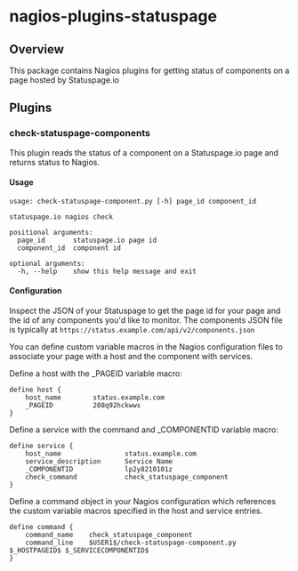 # nagios-plugins-statuspage

## Overview

This package contains Nagios plugins for getting status of components on a page hosted by Statuspage.io

## Plugins

### check-statuspage-components

This plugin reads the status of a component on a Statuspage.io page and returns status to Nagios.

#### Usage

```shell
usage: check-statuspage-component.py [-h] page_id component_id

statuspage.io nagios check

positional arguments:
  page_id       statuspage.io page id
  component_id  component id

optional arguments:
  -h, --help    show this help message and exit
```

#### Configuration

Inspect the JSON of your Statuspage to get the page id for your page and the id of any components you'd like to monitor.
The components JSON file is typically at `https://status.example.com/api/v2/components.json`

You can define custom variable macros in the Nagios configuration files to associate your page with a host and the component with services.

Define a host with the _PAGEID variable macro:
```
define host {
    host_name        status.example.com
    _PAGEID          208q92hckwws
}
```

Define a service with the command and _COMPONENTID variable macro:
```
define service {
    host_name                status.example.com
    service_description      Service Name
    _COMPONENTID             lp2y8210101z
    check_command            check_statuspage_component
}
```

Define a command object in your Nagios configuration which references the custom variable macros specified in the host and service entries.

```
define command {
    command_name    check_statuspage_component
    command_line    $USER1$/check-statuspage-component.py $_HOSTPAGEID$ $_SERVICECOMPONENTID$
}
```